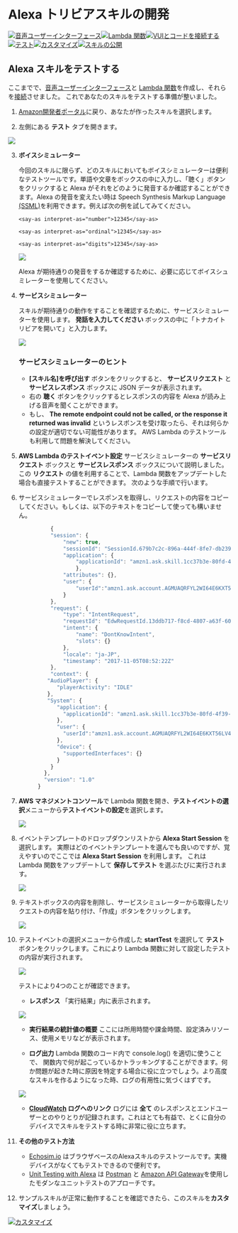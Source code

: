 # Alexa トリビアスキルの開発
[![音声ユーザーインターフェース](https://m.media-amazon.com/images/G/01/mobile-apps/dex/alexa/alexa-skills-kit/jp/tutorials/navigation/1-locked.png)](1-voice-user-interface.md)[![Lambda 関数](https://m.media-amazon.com/images/G/01/mobile-apps/dex/alexa/alexa-skills-kit/jp/tutorials/navigation/2-locked.png)](2-lambda-function.md)[![VUIとコードを接続する](https://m.media-amazon.com/images/G/01/mobile-apps/dex/alexa/alexa-skills-kit/jp/tutorials/navigation/3-locked.png)](3-connect-vui-to-code.md)[![テスト](https://m.media-amazon.com/images/G/01/mobile-apps/dex/alexa/alexa-skills-kit/jp/tutorials/navigation/4-on.png)](4-testing.md)[![カスタマイズ](https://m.media-amazon.com/images/G/01/mobile-apps/dex/alexa/alexa-skills-kit/jp/tutorials/navigation/5-off.png)](5-customization.md)[![スキルの公開](https://m.media-amazon.com/images/G/01/mobile-apps/dex/alexa/alexa-skills-kit/jp/tutorials/navigation/6-off.png)](6-publication.md)


## Alexa スキルをテストする

ここまでで、[音声ユーザーインターフェース](1-voice-user-interface.md)と [Lambda 関数](2-lambda-function.md)を作成し、それらを[接続](3-connect-vui-to-code.md)させました。 これであなたのスキルをテストする準備が整いました。

1. [Amazon開発者ポータル](https://developer.amazon.com/edw/home.html#/skills/list)に戻り、あなたが作ったスキルを選択します。

2. 左側にある **テスト** タブを開きます。

  ![](https://m.media-amazon.com/images/G/01/mobile-apps/dex/alexa/alexa-skills-kit/jp/tutorials/trivia/4-2-test-tab.png)

3. **ボイスシミュレーター** 

   今回のスキルに限らず、どのスキルにおいてもボイスシミュレーターは便利なテストツールです。単語や文章をボックスの中に入力し、「聴く」ボタンをクリックすると Alexa がそれをどのように発音するか確認することができます。Alexa の発音を変えたい時は Speech Synthesis Markup Language [(SSML)](https://developer.amazon.com/public/solutions/alexa/alexa-skills-kit/docs/speech-synthesis-markup-language-ssml-reference)を利用できます。例えば次の例を試してみてください。

	`<say-as interpret-as="number">12345</say-as>`
		
	`<say-as interpret-as="ordinal">12345</say-as>`
		
	`<say-as interpret-as="digits">12345</say-as>`
    
   ![](https://m.media-amazon.com/images/G/01/mobile-apps/dex/alexa/alexa-skills-kit/jp/tutorials/trivia/4-3-voice-simulator.png)

   Alexa が期待通りの発音をするか確認するために、必要に応じてボイスシュミレーターを使用してください。

4. **サービスシミュレーター**

   スキルが期待通りの動作をすることを確認するために、サービスシミュレーターを使用します。 **発話を入力してください** ボックスの中に「トナカイトリビアを開いて」と入力します。

   ![](https://m.media-amazon.com/images/G/01/mobile-apps/dex/alexa/alexa-skills-kit/jp/tutorials/trivia/4-4-service-simulator.png)
    
   ### サービスシミュレーターのヒント
    * **[スキル名]を呼び出す** ボタンをクリックすると、 **サービスリクエスト** と **サービスレスポンス** ボックスに JSON データが表示されます。
    * 右の **聴く** ボタンをクリックするとレスポンスの内容を Alexa が読み上げる音声を聞くことができます。
    * もし、 **The remote endpoint could not be called, or the response it returned was invalid** というレスポンスを受け取ったら、それは何らかの設定が適切でない可能性があります。 AWS Lambda のテストツールも利用して問題を解決してください。

5. **AWS Lambda のテストイベント設定** サービスシミュレーターの **サービスリクエスト** ボックスと **サービスレスポンス** ボックスについて説明しました。この **リクエスト** の値を利用することで、Lambda 関数をアップデートした場合も直接テストすることができます。 次のような手順で行います。

  1. サービスシミュレーターでレスポンスを取得し、リクエストの内容をコピーしてください。もしくは、以下のテキストをコピーして使っても構いません。

	  ```javascript
				{
				"session": {
			   		"new": true,
			   		"sessionId": "SessionId.679b7c2c-896a-444f-8fe7-db23988da6c6",
			   		"application": {
			   			"applicationId": "amzn1.ask.skill.1cc37b3e-80fd-4f39-b03c-1a84e270440c"
			   			},
				    "attributes": {},
				    "user": {
						"userId":"amzn1.ask.account.AGMUAQRFYL2WI64E6KXT56LV4VYDP666NCBQMH7RCZ23ISDMDXUVUYL5MBXRTAWAMLFYDWPBHPUDCEVTMFR3NRY2PDURGK5APO7NI4HR6GBUUSXRTT65IAPNUIGLOEJIXGH46Z3IJLL7KRJS7TV73SYYMGZ2CBUULONI5UXVYIKNANXDUOWLPBFQNVTL5J2Q53QDCDEYBEGJ3CA"
					}
				},
				"request": {
					"type": "IntentRequest",
					"requestId": "EdwRequestId.13ddb717-f8cd-4807-a63f-603415170c90",
					"intent": {
			 			"name": "DontKnowIntent",
			 			"slots": {}
					},
					"locale": "ja-JP",
					"timestamp": "2017-11-05T08:52:22Z"
				},
				"context": {
			   "AudioPlayer": {
			      "playerActivity": "IDLE"
			   },
			   "System": {
			      "application": {
			        "applicationId": "amzn1.ask.skill.1cc37b3e-80fd-4f39-b03c-1a84e270440c"
			      },
			      "user": {
					"userId":"amzn1.ask.account.AGMUAQRFYL2WI64E6KXT56LV4VYDP666NCBQMH7RCZ23ISDMDXUVUYL5MBXRTAWAMLFYDWPBHPUDCEVTMFR3NRY2PDURGK5APO7NI4HR6GBUUSXRTT65IAPNUIGLOEJIXGH46Z3IJLL7KRJS7TV73SYYMGZ2CBUULONI5UXVYIKNANXDUOWLPBFQNVTL5J2Q53QDCDEYBEGJ3CA"
			      },
			      "device": {
			        "supportedInterfaces": {}
			      }
			    }
			  },
			  "version": "1.0"
			}
	  ```

  2. **AWS マネジメントコンソール**で Lambda 関数を開き、**テストイベントの選択**メニューから**テストイベントの設定**を選択します。
	
       ![](https://m.media-amazon.com/images/G/01/mobile-apps/dex/alexa/alexa-skills-kit/jp/tutorials/trivia/4-5-2-configure-test-event.png)
    
  3. イベントテンプレートのドロップダウンリストから **Alexa Start Session** を選択します。 実際はどのイベントテンプレートを選んでも良いのですが、覚えやすいのでここでは **Alexa Start Session** を利用します。 これは Lambda 関数をアップデートして **保存してテスト** を選ぶたびに実行されます。

       ![](https://m.media-amazon.com/images/G/01/mobile-apps/dex/alexa/alexa-skills-kit/jp/tutorials/trivia/4-5-3-alexa-start-session.png)

  4. テキストボックスの内容を削除し、サービスシミュレーターから取得したリクエストの内容を貼り付け、「作成」ボタンをクリックします。

       ![](https://m.media-amazon.com/images/G/01/mobile-apps/dex/alexa/alexa-skills-kit/jp/tutorials/trivia/4-5-4-paste-request.png)
   

  5. テストイベントの選択メニューから作成した **startTest** を選択して **テスト** ボタンをクリックします。これにより Lambda 関数に対して設定したテストの内容が実行されます。
    
       ![](https://m.media-amazon.com/images/G/01/mobile-apps/dex/alexa/alexa-skills-kit/jp/tutorials/trivia/4-5-5-execution-test.png)
     
     テストにより4つのことが確認できます。

     *  **レスポンス** 「実行結果」内に表示されます。

      ![](https://m.media-amazon.com/images/G/01/mobile-apps/dex/alexa/alexa-skills-kit/jp/tutorials/trivia/4-5-5-1-execution-result.png)
      
     *  **実行結果の統計値の概要** ここには所用時間や課金時間、設定済みリソース、使用メモリなどが表示されます。

     *  **ログ出力**  Lambda 関数のコード内で console.log() を適切に使うことで、 関数内で何が起こっているかトラッキングすることができます。何か問題が起きた時に原因を特定する場合に役に立つでしょう。より高度なスキルを作るようになった時、ログの有用性に気づくはずです。

      ![](https://m.media-amazon.com/images/G/01/mobile-apps/dex/alexa/alexa-skills-kit/jp/tutorials/trivia/4-5-5-2-summary.png)

     *  **[CloudWatch](https://console.aws.amazon.com/cloudwatch/home?region=us-east-1#logs:) ログへのリンク**  ログには **全て** のレスポンスとエンドユーザーとのやりとりが記録されます。これはとても有益で、とくに自分のデバイスでスキルをテストする時に非常に役に立ちます。

   6. **その他のテスト方法**

       * [Echosim.io](https://echosim.io) はブラウザベースのAlexaスキルのテストツールです。実機デバイスがなくてもテストできるので便利です。
	    * [Unit Testing with Alexa](https://github.com/alexa/alexa-cookbook/tree/master/testing/postman/README.md) は [Postman](http://getpostman.com) と [Amazon API Gateway](http://aws.amazon.com/apigateway)を使用したモダンなユニットテストのアプローチです。

6. サンプルスキルが正常に動作することを確認できたら、このスキルを**カスタマイズ**しましょう。

[![カスタマイズ](https://m.media-amazon.com/images/G/01/mobile-apps/dex/alexa/alexa-skills-kit/jp/tutorials/general/buttons/button_next_customization.png)](5-customization.md)
